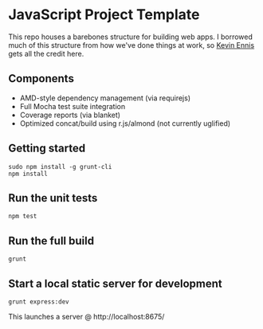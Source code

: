 # JavaScript Project Template

This repo houses a barebones structure for building web apps. I borrowed much
of this structure from how we've done things at work, so
[Kevin Ennis](http://github.com/kevincennis) gets all the credit here.

## Components

- AMD-style dependency management (via requirejs)
- Full Mocha test suite integration
- Coverage reports (via blanket)
- Optimized concat/build using r.js/almond (not currently uglified)

## Getting started

```
sudo npm install -g grunt-cli
npm install
```

## Run the unit tests

```
npm test
```

## Run the full build

```
grunt
```

## Start a local static server for development

```
grunt express:dev
```

This launches a server @ http://localhost:8675/
